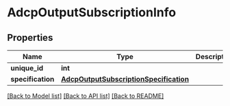 # AdcpOutputSubscriptionInfo

## Properties
Name | Type | Description | Notes
------------ | ------------- | ------------- | -------------
**unique_id** | **int** |  | [optional] 
**specification** | [**AdcpOutputSubscriptionSpecification**](AdcpOutputSubscriptionSpecification.md) |  | 

[[Back to Model list]](../README.md#documentation-for-models) [[Back to API list]](../README.md#documentation-for-api-endpoints) [[Back to README]](../README.md)


